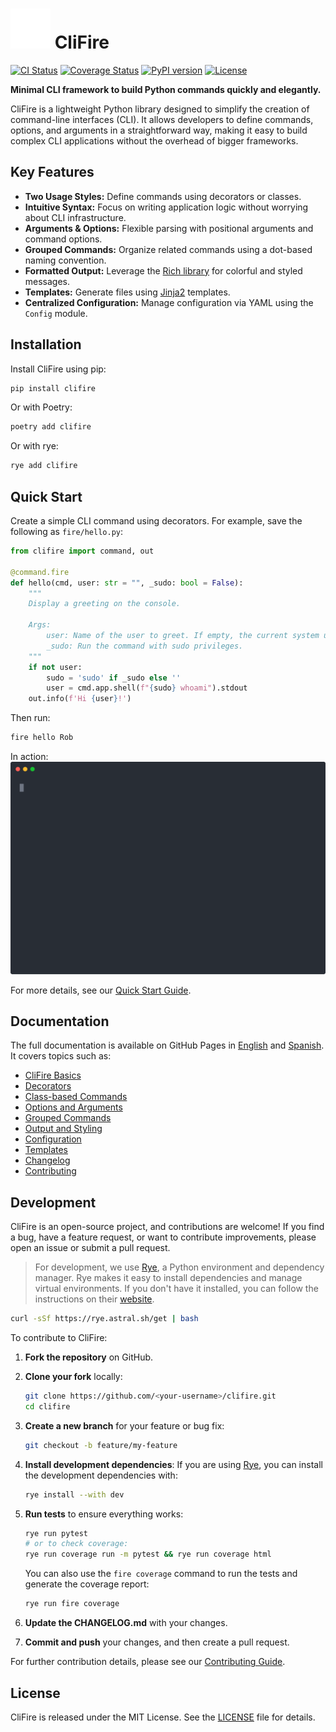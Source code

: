 # ![CliFire Logo](docs/docs/assets/logo-for-readme.svg) CliFire

[![CI Status](https://github.com/rlizana/clifire/actions/workflows/actions.yml/badge.svg)](https://github.com/rlizana/clifire/actions/workflows/actions.yml)
[![Coverage Status](https://coveralls.io/repos/github/rlizana/clifire/badge.svg?branch=main)](https://coveralls.io/github/rlizana/clifire?branch=main)
[![PyPI version](https://badge.fury.io/py/clifire.svg)](https://badge.fury.io/py/clifire)
[![License](https://img.shields.io/badge/License-MIT-blue.svg)](https://opensource.org/licenses/MIT)

**Minimal CLI framework to build Python commands quickly and elegantly.**

CliFire is a lightweight Python library designed to simplify the creation of command-line interfaces (CLI). It allows developers to define commands, options, and arguments in a straightforward way, making it easy to build complex CLI applications without the overhead of bigger frameworks.

## Key Features

- **Two Usage Styles:** Define commands using decorators or classes.
- **Intuitive Syntax:** Focus on writing application logic without worrying about CLI infrastructure.
- **Arguments & Options:** Flexible parsing with positional arguments and command options.
- **Grouped Commands:** Organize related commands using a dot-based naming convention.
- **Formatted Output:** Leverage the [Rich library](https://rich.readthedocs.io/) for colorful and styled messages.
- **Templates:** Generate files using [Jinja2](https://jinja.palletsprojects.com/) templates.
- **Centralized Configuration:** Manage configuration via YAML using the `Config` module.

## Installation

Install CliFire using pip:

```bash
pip install clifire
```

Or with Poetry:

```bash
poetry add clifire
```

Or with rye:

```bash
rye add clifire
```

## Quick Start

Create a simple CLI command using decorators. For example, save the following as `fire/hello.py`:

```python
from clifire import command, out

@command.fire
def hello(cmd, user: str = "", _sudo: bool = False):
    """
    Display a greeting on the console.

    Args:
        user: Name of the user to greet. If empty, the current system user is used.
        _sudo: Run the command with sudo privileges.
    """
    if not user:
        sudo = 'sudo' if _sudo else ''
        user = cmd.app.shell(f"{sudo} whoami").stdout
    out.info(f'Hi {user}!')
```

Then run:

```bash
fire hello Rob
```

In action:
![Demo](./docs/docs/assets/records/quick_start_hello.svg)


For more details, see our [Quick Start Guide](https://rlizana.github.io/clifire/en/quick-start).

## Documentation

The full documentation is available on GitHub Pages in [English](https://rlizana.github.io/clifire/en) and [Spanish](https://rlizana.github.io/clifire/es/es). It covers topics such as:

- [CliFire Basics](https://rlizana.github.io/clifire/en/user-guide/basics)
- [Decorators](https://rlizana.github.io/clifire/en/user-guide/decorators)
- [Class-based Commands](https://rlizana.github.io/clifire/en/user-guide/classes)
- [Options and Arguments](https://rlizana.github.io/clifire/en/user-guide/options-arguments)
- [Grouped Commands](https://rlizana.github.io/clifire/en/user-guide/grouped-commands)
- [Output and Styling](https://rlizana.github.io/clifire/en/user-guide/output)
- [Configuration](https://rlizana.github.io/clifire/en/user-guide/config)
- [Templates](https://rlizana.github.io/clifire/en/user-guide/templates)
- [Changelog](https://rlizana.github.io/clifire/en/changelog)
- [Contributing](https://rlizana.github.io/clifire/en/contributing)

## Development

CliFire is an open-source project, and contributions are welcome! If you find a bug, have a feature request, or want to contribute improvements, please open an issue or submit a pull request.

> For development, we use [Rye](https://rye.astral.sh), a Python environment and dependency manager. Rye makes it easy to install dependencies and manage virtual environments. If you don't have it installed, you can follow the instructions on their [website](https://rye.astral.sh).
```bash
curl -sSf https://rye.astral.sh/get | bash
```

To contribute to CliFire:

1. **Fork the repository** on GitHub.
2. **Clone your fork** locally:
   ```bash
   git clone https://github.com/<your-username>/clifire.git
   cd clifire
   ```
3. **Create a new branch** for your feature or bug fix:
   ```bash
   git checkout -b feature/my-feature
   ```
4. **Install development dependencies**:
   If you are using [Rye](https://rye-up.com/), you can install the development dependencies with:

   ```bash
   rye install --with dev
   ```
5. **Run tests** to ensure everything works:
   ```bash
   rye run pytest
   # or to check coverage:
   rye run coverage run -m pytest && rye run coverage html
   ```

   You can also use the `fire coverage` command to run the tests and generate the coverage report:
   ```bash
   rye run fire coverage
   ```
6. **Update the CHANGELOG.md** with your changes.
7. **Commit and push** your changes, and then create a pull request.

For further contribution details, please see our [Contributing Guide](https://rlizana.github.io/clifire/en/contributing).

## License

CliFire is released under the MIT License. See the [LICENSE](https://opensource.org/licenses/MIT) file for details.
